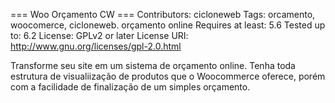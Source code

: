 === Woo Orçamento CW ===
Contributors: cicloneweb
Tags: orcamento, woocomerce, cicloneweb. orçamento online
Requires at least: 5.6
Tested up to: 6.2
License: GPLv2 or later
License URI: http://www.gnu.org/licenses/gpl-2.0.html

Transforme seu site em um sistema de orçamento online. Tenha toda estrutura de visualiização de produtos que o Woocommerce oferece, porém com a facilidade de finalização de um simples orçamento.

